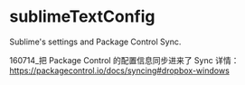 # sublimeTextConfig
Sublime's settings and Package Control Sync.

160714_把 Package Control 的配置信息同步进来了
Sync 详情：https://packagecontrol.io/docs/syncing#dropbox-windows



